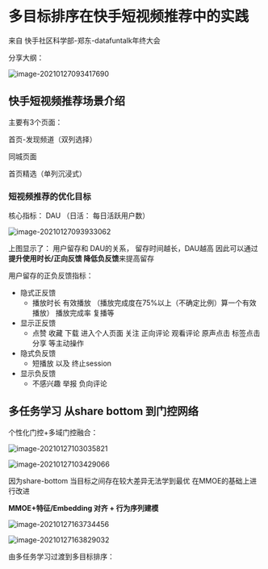 # 多目标排序在快手短视频推荐中的实践

来自 快手社区科学部-郑东-datafuntalk年终大会

分享大纲： 

![image-20210127093417690](https://i.loli.net/2021/01/27/KdD29XFjLx5I34l.png)



## 快手短视频推荐场景介绍

主要有3个页面： 

首页-发现频道（双列选择）

同城页面

首页精选（单列沉浸式）



### 短视频推荐的优化目标

核心指标： DAU （日活： 每日活跃用户数）

![image-20210127093933062](https://i.loli.net/2021/01/27/hS5cjHKEkvPmUzM.png)

上图显示了： 用户留存和 DAU的关系， 留存时间越长，DAU越高 因此可以通过 **提升使用时长/正向反馈 降低负反馈**来提高留存



用户留存的正负反馈指标：

- 隐式正反馈
  - 播放时长 有效播放 （播放完成度在75%以上（不确定比例）算一个有效播放） 播放完成率 复播等 
- 显示正反馈
  - 点赞 收藏 下载 进入个人页面 关注 正向评论 观看评论 原声点击 标签点击 分享 等主动操作
- 隐式负反馈
  - 短播放 以及 终止session
- 显示负反馈
  - 不感兴趣 举报 负向评论



## 多任务学习 从share bottom 到门控网络



个性化门控+多域门控融合：

![image-20210127103035821](https://i.loli.net/2021/01/27/JL2MVuOn7m3l94D.png)



![image-20210127103429066](https://i.loli.net/2021/01/27/BlnxVoQ9f8EbU4Y.png)



因为share-bottom 当目标之间存在较大差异无法学到最优  在MMOE的基础上进行改进 

**MMOE+特征/Embedding 对齐 + 行为序列建模**

![image-20210127163734456](https://i.loli.net/2021/01/27/F7rvKHf1Wg52XcN.png)



![image-20210127163829032](https://i.loli.net/2021/01/27/XGeA9RU3Sk8ohZO.png)





由多任务学习过渡到多目标排序： 